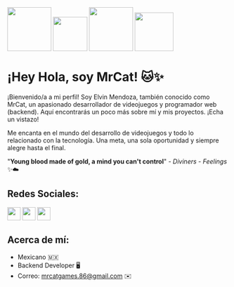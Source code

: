 <div>
  <img src="https://cdn.dribbble.com/users/6620596/screenshots/14792345/a-cat-gif.gif" style="width:100px;">
  <img src="https://media.tenor.com/xiBWmoYnt18AAAAj/ginger-cat-cat.gif" style="width:78px;">
  <img src="https://i.pinimg.com/originals/a6/42/72/a6427290d97d92343223643614c8ef80.gif" style="width:100px;">
  <img src="https://media.tenor.com/Oc6hUz9-D4IAAAAj/ginger-cat-cat.gif" style="width:88px;">
</div>

# ¡Hey Hola, soy MrCat! 🐱✨
  
¡Bienvenido/a a mi perfil! Soy Elvin Mendoza, también conocido como MrCat, un apasionado desarrollador de videojuegos y programador web (backend). Aquí encontrarás un poco más sobre mí y mis proyectos. ¡Echa un vistazo!
  
Me encanta en el mundo del desarrollo de videojuegos y todo lo relacionado con la tecnología.
Una meta, una sola oportunidad y siempre alegre hasta el final.
  
"**Young blood made of gold, a mind you can't control**" - *Diviners - Feelings* ✨☁️



## Redes Sociales:

[<img src="https://upload.wikimedia.org/wikipedia/commons/9/95/Instagram_logo_2022.svg" width="30"/>](https://www.instagram.com/mrcat_86/?igshid=ZmZhODViOGI%3D) 
[<img src="https://upload.wikimedia.org/wikipedia/commons/thumb/6/6f/Logo_of_Twitter.svg/220px-Logo_of_Twitter.svg.png" width="30"/>](https://twitter.com/MrCat_86?t=ptSJqimSeIwxE7Ku56ywNg&s=09) 
[<img src="https://cdn-icons-png.flaticon.com/512/3114/3114824.png" width="30"/>](https://bio.link/mrcat)

## Acerca de mí:
-  Mexicano 🇲🇽
-  Backend Developer 🖥️
-  Correo: mrcatgames.86@gmail.com ✉️
